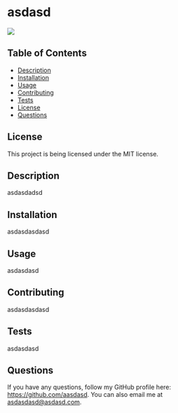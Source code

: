 # asdasd

<img src="https://img.shields.io/badge/license-MIT-red"/>

## Table of Contents
* [Description](#description)
* [Installation](#installation)
* [Usage](#usage)
* [Contributing](#contributing)
* [Tests](#tests)
* [License](#license)
* [Questions](#questions)

## License
This project is being licensed under the MIT license.

## Description
asdasdadsd

## Installation
asdasdasdasd

## Usage
asdasdasd

## Contributing
asdasdasdasd

## Tests
asdasdasd

## Questions
If you have any questions, follow my GitHub profile here: https://github.com/aasdasd.
You can also email me at asdasdasd@asdasd.com.
